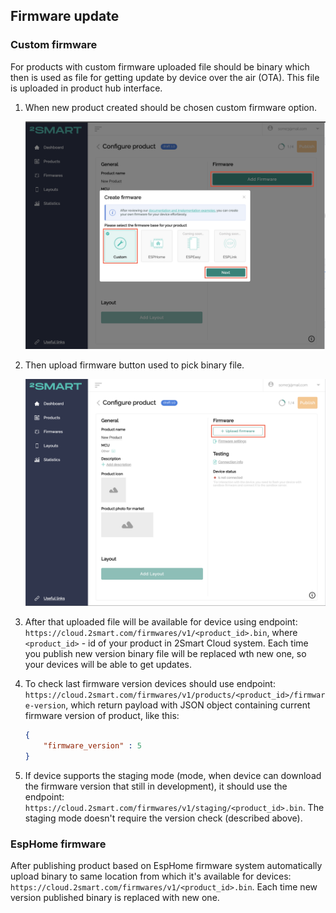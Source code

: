 ## Firmware update

### Custom firmware

For products with custom firmware uploaded file should be binary which then is used as file for getting update by device over the air (OTA). This file is uploaded in product hub interface.

1. When new product created should be chosen custom firmware option.

    ![add_custom_firmware](./media/add_custom_firmware.png)

2. Then upload firmware button used to pick binary file.

    ![upload_firmware_binary](./media/upload_firmware_binary.png)

3. After that uploaded file will be available for device using endpoint: `https://cloud.2smart.com/firmwares/v1/<product_id>.bin`, where `<product_id>` - id of your product in 2Smart Cloud system. Each time you publish new version binary file will be replaced wth new one, so your devices will be able to get updates.

4. To check last firmware version devices should use endpoint: `https://cloud.2smart.com/firmwares/v1/products/<product_id>/firmware-version`, which return payload with JSON object containing current firmware version of product, like this:

    ```JSON
    {
        "firmware_version" : 5
    }
    ```

5. If device supports the staging mode (mode, when device can download the firmware version that still in development), it should use the endpoint: `https://cloud.2smart.com/firmwares/v1/staging/<product_id>.bin`. The staging mode doesn't require the version check (described above).

### EspHome firmware

After publishing product based on EspHome firmware system automatically upload binary to same location from which it's available for devices: `https://cloud.2smart.com/firmwares/v1/<product_id>.bin`. Each time new version published binary is replaced with new one.
